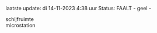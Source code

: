 laatste update: 
di 14-11-2023  4:38   uur 
Status: FAALT - geel - 
<div class="service Y">schijfruimte</div><div class="service R">microstation</div>